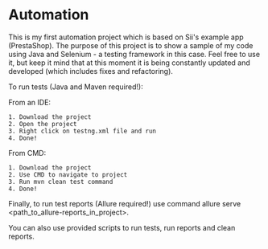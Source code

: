 # Automation

This is my first automation project which is based on Sii's example app (PrestaShop). The purpose of this project is to show a sample of my code using Java and Selenium - a testing framework in this case. Feel free to use it, but keep it mind that at this moment it is being constantly updated and developed (which includes fixes and refactoring).

To run tests (Java and Maven required!):

 From an IDE:

    1. Download the project
    2. Open the project
    3. Right click on testng.xml file and run
    4. Done!

 From CMD:

    1. Download the project
    2. Use CMD to navigate to project
    3. Run mvn clean test command
    4. Done!

Finally, to run test reports (Allure required!) use command allure serve <path_to_allure-reports_in_project>.

You can also use provided scripts to run tests, run reports and clean reports.
